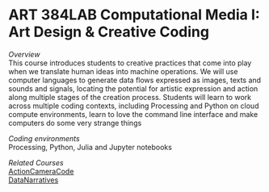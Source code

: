 # ART 384LAB Computational Media I: Art Design & Creative Coding

<i>Overview </i> <br>
This course introduces students to creative practices that come into play when we translate human ideas into machine operations. We will use computer languages to generate data flows expressed as images, texts and sounds and signals, locating the potential for artistic expression and action along multiple stages of the creation process. Students will learn to work across  multiple coding contexts, including Processing and Python on cloud compute environments, learn to love the command line interface and make computers do some very strange things


<i>Coding environments</i>
<br>Processing, Python, Julia and Jupyter notebooks

<i>Related Courses</i>
<br>
[ActionCameraCode](https://github.com/realtechsupport/ActionCameraCode)  
[DataNarratives](https://github.com/realtechsupport/DataNarratives)
